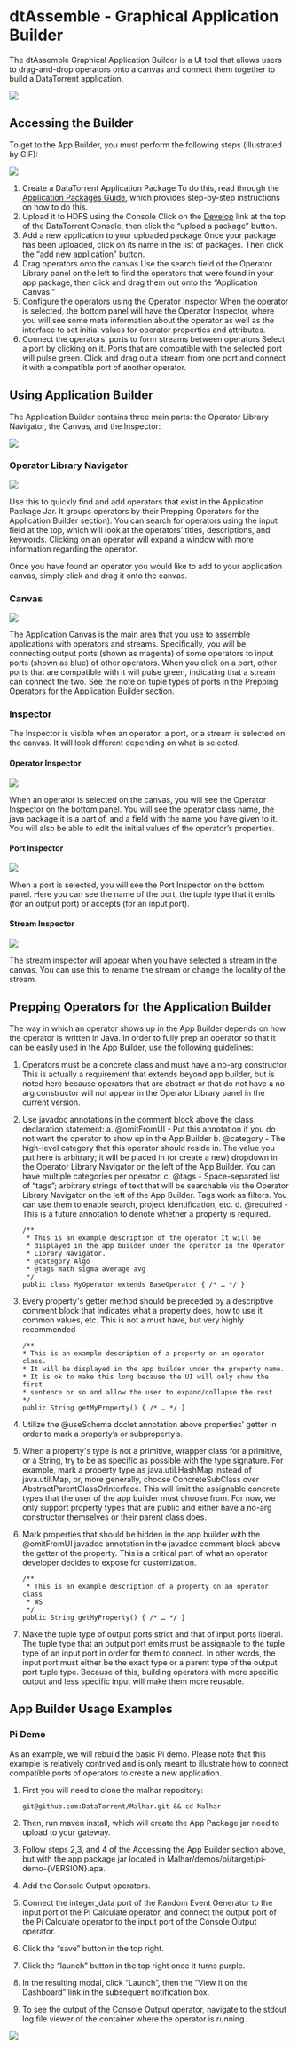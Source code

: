 dtAssemble - Graphical Application Builder
================================================================================

The dtAssemble Graphical Application  Builder is a UI tool that allows users to drag-and-drop operators onto a canvas and connect them together to build a DataTorrent application. 

![](images/dtassemble/image01.png)



## Accessing the Builder

To get to the App Builder, you must perform the following steps (illustrated by GIF):


![](images/dtassemble/image02.gif)



1.  Create a DataTorrent Application Package
  To do this, read through the [Application Packages Guide](https://www.datatorrent.com/docs/guides/ApplicationPackages.html), which provides step-by-step instructions on how to do this.
2.  Upload it to HDFS using the Console
  Click on the [Develop](#/packages) link at the top of the DataTorrent Console, then click the “upload a package” button.
3.  Add a new application to your uploaded package
  Once your package has been uploaded, click on its name in the list of packages. Then click the “add new application” button.
4.  Drag operators onto the canvas
  Use the search field of the Operator Library panel on the left to find the operators that were found in your app package, then click and drag them out onto the “Application Canvas.”
5.  Configure the operators using the Operator Inspector
  When the operator is selected, the bottom panel will have the Operator Inspector, where you will see some meta information about the operator as well as the interface to set initial values for operator properties and attributes.
6.  Connect the operators’ ports to form streams between operators
  Select a port by clicking on it. Ports that are compatible with the selected port will pulse green. Click and drag out a stream from one port and connect it with a compatible port of another operator.





## Using Application Builder

The Application Builder contains three main parts: the Operator Library Navigator, the Canvas, and the Inspector:

![](images/dtassemble/image03.png)



### Operator Library Navigator

![](images/dtassemble/image04.gif)



Use this to quickly find and add operators that exist in the Application Package Jar. It groups operators by their Prepping Operators for the Application Builder&nbsp;section). You can search for operators using the input field at the top, which will look at the operators’ titles, descriptions, and keywords. Clicking on an operator will expand a window with more information regarding the operator.



Once you have found an operator you would like to add to your application canvas, simply click and drag it onto the canvas.



### 

### Canvas

![](images/dtassemble/image05.gif)

The Application Canvas is the main area that you use to assemble applications with operators and streams. Specifically, you will be connecting output ports (shown as magenta) of some operators to input ports (shown as blue) of other operators. When you click on a port, other ports that are compatible with it will pulse green, indicating that a stream can connect the two. See the note on tuple types of ports in the Prepping Operators for the Application Builder&nbsp;section.

### 

### Inspector

The Inspector is visible when an operator, a port, or a stream is selected on the canvas. It will look different depending on what is selected.



#### Operator Inspector

![](images/dtassemble/image06.gif)

When an operator is selected on the canvas, you will see the Operator Inspector on the bottom panel. You will see the operator class name, the java package it is a part of, and a field with the name you have given to it. You will also be able to edit the initial values of the operator’s properties. 



#### Port Inspector

![](images/dtassemble/image07.png)

When a port is selected, you will see the Port Inspector on the bottom panel. Here you can see the name of the port, the tuple type that it emits (for an output port) or accepts (for an input port).

#### Stream Inspector

![](images/dtassemble/image08.png)

The stream inspector will appear when you have selected a stream in the canvas. You can use this to rename the stream or change the locality of the stream.



## Prepping Operators for the Application Builder

The way in which an operator shows up in the App Builder depends on how the operator is written in Java. In order to fully prep an operator so that it can be easily used in the App Builder, use the following guidelines:


1.  Operators must be a concrete class and must have a no-arg constructor
  This is actually a requirement that extends beyond app builder, but is noted here because operators that are abstract or that do not have a no-arg constructor will not appear in the Operator Library panel in the current version.
2.  Use javadoc annotations in the comment block above the class declaration statement:
  a.  @omitFromUI - Put this annotation if you do not want the operator to show up in the App Builder
  b.  @category - The high-level category that this operator should reside in. The value you put here is arbitrary; it will be placed in (or create a new) dropdown in the Operator Library Navigator on the left of the App Builder. You can have multiple categories per operator.
  c.  @tags - Space-separated list of “tags”; arbitrary strings of text that will be searchable via the Operator Library Navigator on the left of the App Builder. Tags work as filters. You can use them to enable search, project identification, etc.
  d.  @required - This is a future annotation to denote whether a property is required.

        /**
         * This is an example description of the operator It will be 
         * displayed in the app builder under the operator in the Operator 
         * Library Navigator.
         * @category Algo
         * @tags math sigma average avg
         */
        public class MyOperator extends BaseOperator { /* … */ }

3.  Every property's getter method should be preceded by a descriptive comment block that indicates what a property does, how to use it, common values, etc. This is not a must have, but very highly recommended

        /**
        * This is an example description of a property on an operator class.
        * It will be displayed in the app builder under the property name.
        * It is ok to make this long because the UI will only show the first
        * sentence or so and allow the user to expand/collapse the rest.
        */
        public String getMyProperty() { /* … */ }

4.  Utilize the @useSchema doclet annotation above properties’ getter in order to mark a property’s or subproperty’s.  
5.  When a property's type is not a primitive, wrapper class for a primitive, or a String, try to be as specific as possible with the type signature.
  For example, mark a property type as java.util.HashMap instead of java.util.Map, or, more generally, choose ConcreteSubClass over AbstractParentClassOrInterface. This will limit the assignable concrete types that the user of the app builder must choose from. For now, we only support property types that are public and either have a no-arg constructor themselves or their parent class does.
6.  Mark properties that should be hidden in the app builder with the @omitFromUI javadoc annotation in the javadoc comment block above the getter of the property. This is a critical part of what an operator developer decides to expose for customization.

        /**
         * This is an example description of a property on an operator class
         * WS
         */
        public String getMyProperty() { /* … */ }
7.  Make the tuple type of output ports strict and that of input ports liberal.
  The tuple type that an output port emits must be assignable to the tuple type of an input port in order for them to connect. In other words, the input port must either be the exact type or a parent type of the output port tuple type. Because of this, building operators with more specific output and less specific input will make them more reusable.



## App Builder Usage Examples

### Pi Demo

As an example, we will rebuild the basic Pi demo. Please note that this example is relatively contrived and is only meant to illustrate how to connect compatible ports of operators to create a new application. 



1.  First you will need to clone the malhar repository:

        git@github.com:DataTorrent/Malhar.git && cd Malhar

2.  Then, run maven install, which will create the App Package jar need to upload to your gateway.
3.  Follow steps 2,3, and 4 of the Accessing the App Builder section above, but with the app package jar located in Malhar/demos/pi/target/pi-demo-{VERSION}.apa.
4.  Add the Console Output&nbsp;operators.
5.  Connect the integer_data port of the Random Event Generator to the input port of the Pi Calculate operator, and connect the output port of the Pi Calculate operator to the input port of the Console Output operator.
6.  Click the “save” button in the top right.
7.  Click the “launch” button in the top right once it turns purple.
8.  In the resulting modal, click “Launch”, then the “View it on the Dashboard” link in the subsequent notification box.
9.  To see the output of the Console Output operator, navigate to the stdout log file viewer of the container where the operator is running.





![](images/dtassemble/image09.gif)
